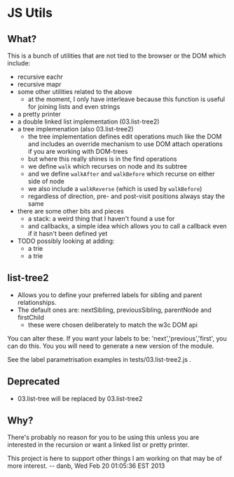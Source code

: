 JS Utils
========

What?
-----

This is a bunch of utilities that are not tied to the browser or the DOM which include:
* recursive eachr
* recursive mapr
* some other utilities related to the above
  * at the moment, I only have interleave because
    this function is useful for joining lists and even strings
* a pretty printer
* a double linked list implementation (03.list-tree2)
* a tree implemenation (also 03.list-tree2)
  * the tree implementation defines edit operations much like the DOM
    and includes an override mechanism to use DOM attach operations
    if you are working with DOM-trees
  * but where this really shines is in the find operations
  * we define `walk` which recurses on node and its subtree
  * and we define `walkAfter` and `walkBefore` which recurse on
    either side of node
  * we also include a `walkReverse` (which is used by `walkBefore`)
  * regardless of direction, pre- and post-visit positions always
    stay the same
* there are some other bits and pieces
  * a stack: a weird thing that I haven't found a use for
  * and callbacks, a simple idea which allows you to call a
    callback even if it hasn't been defined yet
* TODO possibly looking at adding:
  * a trie
  * a trie

list-tree2
----------
* Allows you to define your preferred labels for sibling and parent relationships.
* The default ones are: nextSibling, previousSibling, parentNode and firstChild
  * these were chosen deliberately to match the w3c DOM api

You can alter these.
If you want your labels to be: 'next','previous','first', you can do this.
You you will need to generate a new version of the module.

See the label parametrisation examples in tests/03.list-tree2.js .

Deprecated
----------
* 03.list-tree will be replaced by 03.list-tree2
    


Why?
----

There's probably no reason for you to be using this unless you are interested in the recursion or want a linked list or pretty printer.

This project is here to support other things I am working on that may be of more interest.
-- danb, Wed Feb 20 01:05:36 EST 2013

